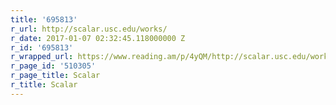 ```yaml
---
title: '695813'
r_url: http://scalar.usc.edu/works/
r_date: 2017-01-07 02:32:45.118000000 Z
r_id: '695813'
r_wrapped_url: https://www.reading.am/p/4yQM/http://scalar.usc.edu/works/
r_page_id: '510305'
r_page_title: Scalar
r_title: Scalar
---
```


